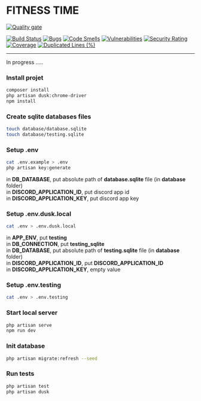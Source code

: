 # FITNESS TIME

[![Quality gate](https://sonarcloud.io/api/project_badges/quality_gate?project=dov118_fitness)](https://sonarcloud.io/summary/new_code?id=dov118_fitness)

[![Build Status](https://github.com/dov118/fitness/workflows/CI/badge.svg)](https://github.com/dov118/fitness/actions/workflows/CI.yaml)
[![Bugs](https://sonarcloud.io/api/project_badges/measure?project=dov118_fitness&metric=bugs)](https://sonarcloud.io/summary/new_code?id=dov118_fitness)
[![Code Smells](https://sonarcloud.io/api/project_badges/measure?project=dov118_fitness&metric=code_smells)](https://sonarcloud.io/summary/new_code?id=dov118_fitness)
[![Vulnerabilities](https://sonarcloud.io/api/project_badges/measure?project=dov118_fitness&metric=vulnerabilities)](https://sonarcloud.io/summary/new_code?id=dov118_fitness)
[![Security Rating](https://sonarcloud.io/api/project_badges/measure?project=dov118_fitness&metric=security_rating)](https://sonarcloud.io/summary/new_code?id=dov118_fitness)
[![Coverage](https://sonarcloud.io/api/project_badges/measure?project=dov118_fitness&metric=coverage)](https://sonarcloud.io/summary/new_code?id=dov118_fitness)
[![Duplicated Lines (%)](https://sonarcloud.io/api/project_badges/measure?project=dov118_fitness&metric=duplicated_lines_density)](https://sonarcloud.io/summary/new_code?id=dov118_fitness)

------

In progress .....

### Install projet 
```bash
composer install
php artisan dusk:chrome-driver
npm install
```

### Create sqlite databases files
```bash
touch database/database.sqlite
touch database/testing.sqlite
```

### Setup .env
```bash
cat .env.example > .env
php artisan key:generate
```
in __DB_DATABASE__, put absolute path of __database.sqlite__ file (in __database__ folder)<br>
in __DISCORD_APPLICATION_ID__, put discord app id<br>
in __DISCORD_APPLICATION_KEY__, put discord app key<br>

### Setup .env.dusk.local
```bash
cat .env > .env.dusk.local
```
in __APP_ENV__, put __testing__<br>
in __DB_CONNECTION__, put __testing_sqlite__<br>
in __DB_DATABASE__, put absolute path of __testing.sqlite__ file (in __database__ folder)<br>
in __DISCORD_APPLICATION_ID__, put __DISCORD_APPLICATION_ID__<br>
in __DISCORD_APPLICATION_KEY__, empty value

### Setup .env.testing
```bash
cat .env > .env.testing
```

### Start local server
```bash
php artisan serve
npm run dev
```

### Init database
```bash
php artisan migrate:refresh --seed
```

### Run tests
```bash
php artisan test
php artisan dusk
```


